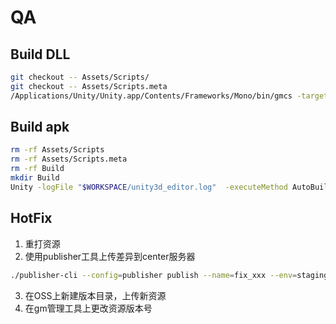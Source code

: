 # QA

## Build DLL
```sh
git checkout -- Assets/Scripts/
git checkout -- Assets/Scripts.meta
/Applications/Unity/Unity.app/Contents/Frameworks/Mono/bin/gmcs -target:library -out:Assets/Resources/Assembly-CSharp.bytes -debug- -recurse:*.cs -reference:/Applications/Unity/Unity.app/Contents/Frameworks/Managed/UnityEngine.dll,/Applications/Unity/Unity.app/Contents/UnityExtensions/Unity/GUISystem/UnityEngine.UI.dll,/Applications/Unity/Unity.app/Contents/Frameworks/Managed/UnityEditor.dll
```

## Build apk
```sh
rm -rf Assets/Scripts
rm -rf Assets/Scripts.meta
rm -rf Build
mkdir Build
Unity -logFile "$WORKSPACE/unity3d_editor.log"  -executeMethod AutoBuilder.PerformAndroidBuild -quit -batchmode 
```

## HotFix
1. 重打资源
2. 使用publisher工具上传差异到center服务器
```sh
./publisher-cli --config=publisher publish --name=fix_xxx --env=staging --commit=0a0a0c3df --dir=./Assets/StreamingAssets
```
3. 在OSS上新建版本目录，上传新资源
4. 在gm管理工具上更改资源版本号
